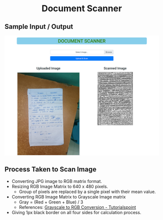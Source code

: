 <h1 align="center">Document Scanner</h1>

## Sample Input / Output
![sample input output](output/final-output.png)

## Process Taken to Scan Image

- Converting JPG image to RGB matrix format.
- Resizing RGB Image Matrix to 640 x 480 pixels.
    - Group of pixels are replaced by a single pixel with their mean value.
- Converting RGB Image Matrix to Grayscale Image matrix
    - Gray = (Red + Green + Blue) / 3
    - References: [Grayscale to RGB Conversion - Tutorialspoint](https://www.tutorialspoint.com/dip/grayscale_to_rgb_conversion.htm#:~:text=Since%20its%20an%20RGB%20image,get%20your%20desired%20grayscale%20image.&text=If%20you%20have%20an%20color,into%20grayscale%20using%20average%20method.)
- Giving 1px black border on all four sides for calculation process.
